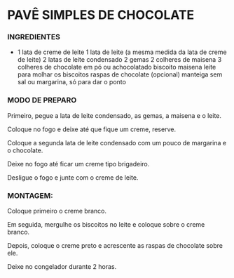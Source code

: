 # PAVÊ SIMPLES DE CHOCOLATE

### INGREDIENTES

 - 1 lata de creme de leite
1 lata de leite (a mesma medida da lata de creme de leite)
2 latas de leite condensado
2 gemas
2 colheres de maisena
3 colheres de chocolate em pó ou achocolatado
biscoito maisena
leite para molhar os biscoitos
raspas de chocolate (opcional)
manteiga sem sal ou margarina, só para dar o ponto

### MODO DE PREPARO

Primeiro, pegue a lata de leite condensado, as gemas, a maisena e o leite.

Coloque no fogo e deixe até que fique um creme, reserve.

Coloque a segunda lata de leite condensado com um pouco de margarina e o chocolate.

Deixe no fogo até ficar um creme tipo brigadeiro.

Desligue o fogo e junte com o creme de leite.

### MONTAGEM:

Coloque primeiro o creme branco.

Em seguida, mergulhe os biscoitos no leite e coloque sobre o creme branco.

Depois, coloque o creme preto e acrescente as raspas de chocolate sobre ele.

Deixe no congelador durante 2 horas.
